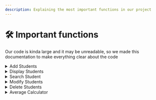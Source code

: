```yaml
---
description: Explaining the most important functions in our project
---
```


# 🛠 Important functions

Our code is kinda large and it may be unreadable, so we made this documentation to make everything clear about the code

<details>

<summary>Add Students</summary>

#### About:

A function which allows adding a student to the list of registered students. \
It prompts the user his student's personal information (name, first name, age, address, etc.) which will be stored in a text file named with his student's.

#### Docs:

Check: [add-students.md](add-students.md "mention")

</details>

<details>

<summary>Display Students</summary>

#### About:

A function which allows displaying the list of registered students with their personal information. \
The data is read from the text files corresponding to each student.

#### Docs:

Check: [display-students.md](display-students.md "mention")

</details>

<details>

<summary>Search Student</summary>

#### About:

A function which allows searching for a registered student by name or first name. \
The user enters the name or first name of the desired student, and the program scans the list of text files and displays the personal information of the matching student.

#### Docs:

Check: [search-student.md](search-student.md "mention")

</details>

<details>

<summary>Modify Students</summary>

#### About:

A function which allows modifying the personal information of a registered student. \
The user needs to enter the name of the student to be modified, followed by the new personal information. \
The corresponding text file of the student is updated with the new information.

#### Docs:

Check: [modify-student.md](modify-student.md "mention")

</details>

<details>

<summary>Delete Students</summary>

#### About:

A function which allows deleting a registered student from the list of students. \
The user needs to enter the name of the student to be deleted. \
The corresponding text file of the student is removed from the "database" directory.

#### Docs:

Check: [delete-student.md](delete-student.md "mention")

</details>

<details>

<summary>Average Calculator</summary>

#### About:

A function which allows calculating the average of a registered student. \
The user needs to enter the name of the student for whom they want to calculate the average, followed by the coefficients and grades for each module. \
The program calculates the average and displays it.

#### Docs:

Check: [average-calculator.md](average-calculator.md "mention")

</details>

